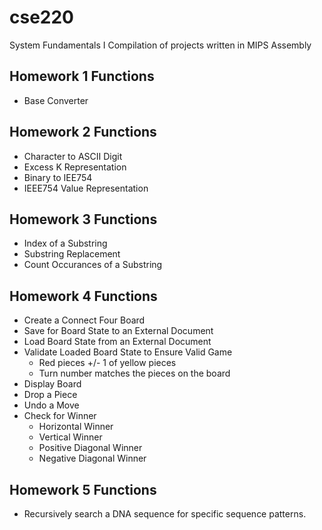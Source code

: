 # cse220
System Fundamentals I
Compilation of projects written in MIPS Assembly

## Homework 1 Functions
- Base Converter 

## Homework 2 Functions
- Character to ASCII Digit
- Excess K Representation
- Binary to IEE754
- IEEE754 Value Representation

## Homework 3 Functions
- Index of a Substring
- Substring Replacement
- Count Occurances of a Substring

## Homework 4 Functions
- Create a Connect Four Board
- Save for Board State to an External Document
- Load Board State from an External Document
- Validate Loaded Board State to Ensure Valid Game 
    - Red pieces +/- 1 of yellow pieces
    - Turn number matches the pieces on the board
- Display Board
- Drop a Piece
- Undo a Move
- Check for Winner
  - Horizontal Winner
  - Vertical Winner
  - Positive Diagonal Winner
  - Negative Diagonal Winner

## Homework 5 Functions 
- Recursively search a DNA sequence for specific sequence patterns.

